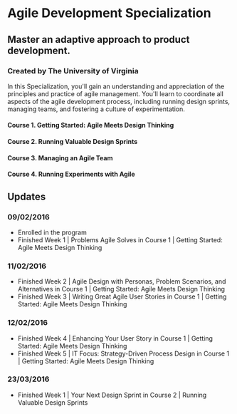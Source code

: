 # Agile Development Specialization
## Master an adaptive approach to product development.
### Created by The University of Virginia

In this Specialization, you'll gain an understanding and appreciation of the principles and practice of agile management. You'll learn to coordinate all aspects of the agile development process, including running design sprints, managing teams, and fostering a culture of experimentation.

#### Course 1. Getting Started: Agile Meets Design Thinking
#### Course 2. Running Valuable Design Sprints
#### Course 3. Managing an Agile Team
#### Course 4. Running Experiments with Agile

## Updates
### 09/02/2016
- Enrolled in the program
- Finished Week 1 | Problems Agile Solves in Course 1 | Getting Started: Agile Meets Design Thinking

### 11/02/2016
- Finished Week 2 | Agile Design with Personas, Problem Scenarios, and Alternatives in Course 1 | Getting Started: Agile Meets Design Thinking
- Finished Week 3 | Writing Great Agile User Stories in Course 1 | Getting Started: Agile Meets Design Thinking

### 12/02/2016
- Finished Week 4 | Enhancing Your User Story in Course 1 | Getting Started: Agile Meets Design Thinking
- Finished Week 5 | IT Focus: Strategy-Driven Process Design in Course 1 | Getting Started: Agile Meets Design Thinking

### 23/03/2016
- Finished Week 1 | Your Next Design Sprint in Course 2 | Running Valuable Design Sprints

